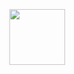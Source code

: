 <picture>
  <source media="(prefers-color-scheme: dark)" srcset="https://readme-tawny.vercel.app/">
  <img src="https://readme-tawny.vercel.app/" width="100vw" height="100vh" align="left">
</picture>
